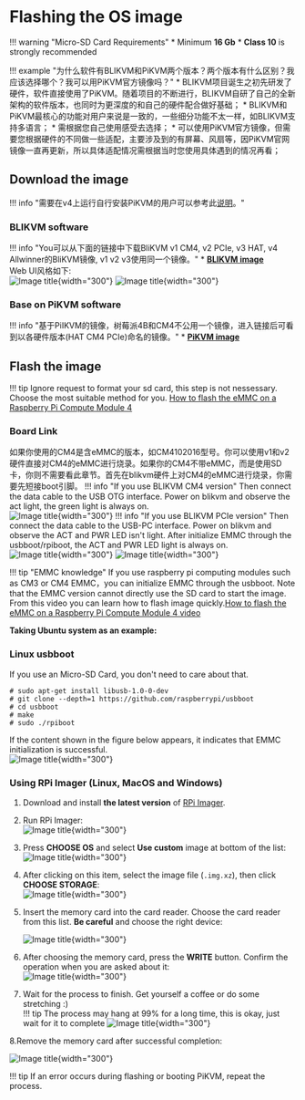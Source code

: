 # Flashing the OS image

!!! warning "Micro-SD Card Requirements"
    * Minimum **16 Gb**
    * **Class 10** is strongly recommended

!!! example "为什么软件有BLIKVM和PiKVM两个版本？两个版本有什么区别？我应该选择哪个？我可以用PiKVM官方镜像吗？"
    * BLIKVM项目诞生之初先研发了硬件，软件直接使用了PiKVM。随着项目的不断进行，BLIKVM自研了自己的全新架构的软件版本，也同时为更深度的和自己的硬件配合做好基础；
    * BLIKVM和PiKVM最核心的功能对用户来说是一致的，一些细分功能不太一样，如BLIKVM支持多语言；
    * 需根据您自己使用感受去选择；
    * 可以使用PiKVM官方镜像，但需要您根据硬件的不同做一些适配，主要涉及到的有屏幕、风扇等，因PiKVM官网镜像一直再更新，所以具体适配情况需根据当时您使用具体遇到的情况再看；

## Download the image

!!! info "需要在v4上运行自行安装PiKVM的用户可以参考此[说明](https://github.com/RainCat1998/Bli-PiKVM)。"

### BLIKVM software
!!! info "You可以从下面的链接中下载BliKVM v1 CM4, v2 PCIe, v3 HAT, v4 Allwinner的BliKVM镜像, v1 v2 v3使用同一个镜像。"
    * **[BLIKVM image ](https://zcwrego195.feishu.cn/drive/folder/fldcn0KhmkuC2DC8nKWcHAMLA6f)**   
    Web UI风格如下:  
    ![Image title](assets/images/flash_os/english-web-ui.png){width="300"}
    ![Image title](assets/images/flash_os/chinese-web-ui.png){width="300"}

### Base on PiKVM software
!!! info "基于PiIKVM的镜像，树莓派4B和CM4不公用一个镜像，进入链接后可看到以各硬件版本(HAT CM4 PCIe)命名的镜像。"
    * **[PiKVM image ](https://zcwrego195.feishu.cn/drive/folder/fldcntj64syIznoYuTdRFattP2f)**

## Flash the image

!!! tip
    Ignore request to format your sd card, this step is not nessessary. Choose the most suitable method for you.
    [How to flash the eMMC on a Raspberry Pi Compute Module 4](https://www.youtube.com/watch?v=jp_mF1RknU4)

### Board Link
如果你使用的CM4是含eMMC的版本，如CM4102016型号。你可以使用v1和v2硬件直接对CM4的eMMC进行烧录。如果你的CM4不带eMMC，而是使用SD卡，你则不需要看此章节。首先在blikvm硬件上对CM4的eMMC进行烧录，你需要先短接boot引脚。
!!! info "If you use BLIKVM CM4 version"
    Then connect the data cable to the USB OTG interface. Power on blikvm and observe the act light, the green light is always on.  
    ![Image title](assets/images/flash_os/flash_led-300x300.png){width="300"}
!!! info "If you use BLIKVM PCIe version"
    Then connect the data cable to the USB-PC interface. Power on blikvm and observe the ACT and PWR LED isn't light. 
    After initialize EMMC through the usbboot/rpiboot, the ACT and PWR LED light is always on.  
    ![Image title](assets/images/flash_os/pcie-flash-boot.jpg){width="300"}
    ![Image title](assets/images/flash_os/pcie_flash_after_rpiboot.jpg){width="300"}
    
!!! tip "EMMC knowledge"
    If you use raspberry pi computing modules such as CM3 or CM4 EMMC，you can initialize EMMC through the usbboot. Note that the EMMC version cannot directly use the SD card to start the image.
    From this video you can learn how to flash image quickly.[How to flash the eMMC on a Raspberry Pi Compute Module 4 video](https://www.youtube.com/watch?v=jp_mF1RknU4)

**Taking Ubuntu system as an example:**
###  Linux usbboot
If you use an Micro-SD Card, you don't need to care about that.
```
# sudo apt-get install libusb-1.0-0-dev  
# git clone --depth=1 https://github.com/raspberrypi/usbboot
# cd usbboot
# make
# sudo ./rpiboot
```
If the content shown in the figure below appears, it indicates that EMMC initialization is successful.  
![Image title](assets/images/flash_os/flash_rpiboot.png){width="300"}

### Using RPi Imager (Linux, MacOS and Windows)

1. Download and install **the latest version** of [RPi Imager](https://github.com/raspberrypi/rpi-imager/releases).

2. Run RPi Imager:  
![Image title](assets/images/flash_os/flash_rpi.png){width="300"}  

3. Press **CHOOSE OS** and select **Use custom** image at bottom of the list:  
![Image title](assets/images/flash_os/flash_choose_os.png){width="300"}

4. After clicking on this item, select the image file (`.img.xz`), then click **CHOOSE STORAGE**:  
![Image title](assets/images/flash_os/flash_img.png){width="300"}

5. Insert the memory card into the card reader. Choose the card reader from this list. **Be careful** 
and choose the right device:   

    ![Image title](assets/images/flash_os/flash_storage.png){width="300"}

6. After choosing the memory card, press the **WRITE** button. Confirm the operation when you are asked about it:  
![Image title](assets/images/flash_os/flash_write.png){width="300"} 

7. Wait for the process to finish. Get yourself a coffee or do some stretching :)  
!!! tip
    The process may hang at 99% for a long time, this is okay, just wait for it to complete
![Image title](assets/images/flash_os/flash_wait_process.png){width="300"}

8.Remove the memory card after successful completion:  

![Image title](assets/images/flash_os/flash_write_successful.png){width="300"}

!!! tip
    If an error occurs during flashing or booting PiKVM, repeat the process.